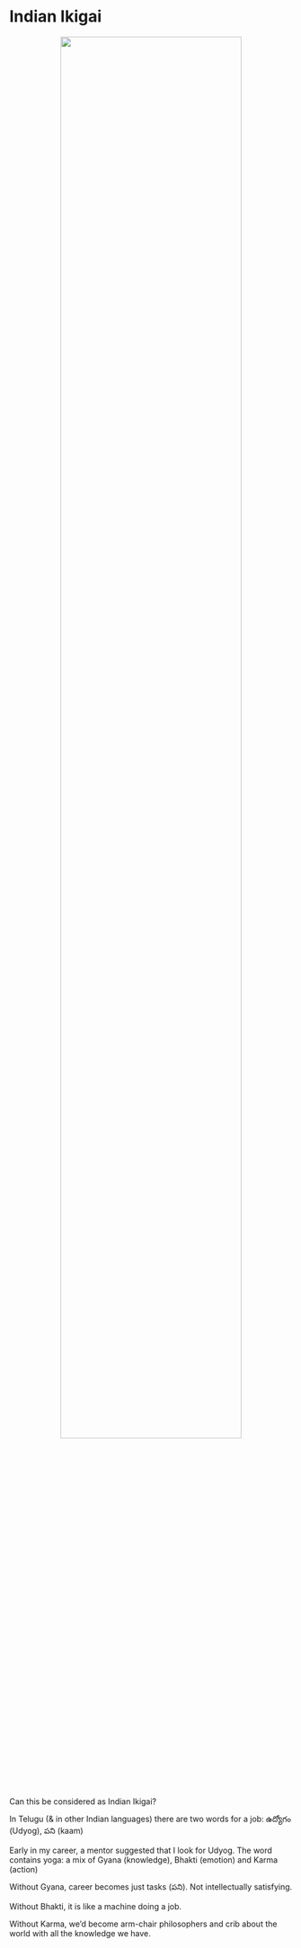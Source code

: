 # Indian Ikigai
<div style="text-align: center"><img src="blogs/udyogam.jpg" width="80%"/></div>

Can this be considered as Indian Ikigai?

In Telugu (& in other Indian languages) there are two words for a job: ఉద్యోగం (Udyog), పని (kaam)

Early in my career, a mentor suggested that I look for Udyog. The word contains yoga: a mix of Gyana (knowledge), Bhakti (emotion) and Karma (action)

Without Gyana, career becomes just tasks (పని). Not intellectually satisfying.

Without Bhakti, it is like a machine doing a job.

Without Karma, we’d become arm-chair philosophers and crib about the world with all the knowledge we have.